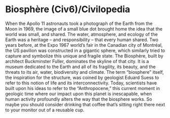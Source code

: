 # Biosphère (Civ6)/Civilopedia

When the Apollo 11 astronauts took a photograph of the Earth from the Moon in 1969, the image of a small blue dot brought home the idea that the world was small, and shared. The water, atmosphere, and ecology of the Earth was a heritage – and responsibility – that every human shared. Two years before, at the Expo 1967 world’s fair in the Canadian city of Montréal, the US pavilion was constructed in a gigantic sphere, which similarly tried to capture and symbolize this unique and fragile state. The Biosphère, built by architect Buckminster Fuller, dominates the skyline of that city. It is a museum dedicated to the Earth and all of its fragility, its beauty, and the threats to its air, water, biodiversity and climate. The term “biosphere” itself, the inspiration for the structure, was coined by geologist Eduard Suess to refer to this notion of life and its interconnectivity. Today, scientists have built upon his ideas to refer to the “Anthropocene,” this current moment in geologic time where our impact upon this planet is inescapable, when human activity profoundly alters the way that the biosphere works. So maybe you should consider drinking that coffee that’s sitting right there next to your monitor out of a reusable cup.